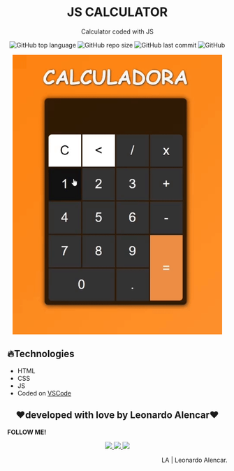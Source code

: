 <h1 align="center">JS CALCULATOR</h1>
<p align="center">Calculator coded with JS</p>

<p align="center">
  <img alt="GitHub top language" src="https://img.shields.io/github/languages/top/AlencarLeo/calculadora?style=for-the-badge">
  <img alt="GitHub repo size" src="https://img.shields.io/github/repo-size/AlencarLeo/calculadora?style=for-the-badge">
  <img alt="GitHub last commit" src="https://img.shields.io/github/last-commit/AlencarLeo/calculadora?style=for-the-badge">
  <img alt="GitHub" src="https://img.shields.io/github/license/AlencarLeo/calculadora?style=for-the-badge">
</p>
<p align="center">
  <img src="/readme/demo.gif">
</p>

<h2>🔥Technologies</h2>
<ul>
  <li>HTML</li>
  <li>CSS</li>
  <li>JS</li>
  <li>Coded on <a href="https://code.visualstudio.com/">VSCode</a></li>
</ul>


<h2 align="center">❤️developed with love by Leonardo Alencar❤️</h2>
<p><b>FOLLOW ME!</b></p>

<p align="center">
  <a href="https://www.instagram.com/leonardoaprado/">
    <img src="https://img.shields.io/badge/Instagram-E4405F?style=for-the-badge&logo=instagram&logoColor=white">
  </a>
  
  <a href="https://www.linkedin.com/in/leonardo-alencar-5749aa1b0/">
    <img src="https://img.shields.io/badge/LinkedIn-0077B5?style=for-the-badge&logo=linkedin&logoColor=white">
  </a>
  
  <a href="https://github.com/AlencarLeo">
    <img src="https://img.shields.io/badge/GitHub-100000?style=for-the-badge&logo=github&logoColor=white">
  </a>
</p>

<p align="right">LA | Leonardo Alencar.</p>

